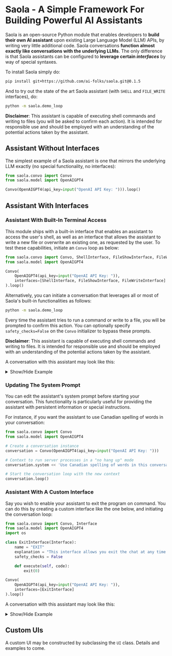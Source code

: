 # Saola - A Simple Framework For Building Powerful AI Assistants

Saola is an open-source Python module that enables developers to **build their own AI assistant** upon existing Large Language Model (LLM) APIs, by writing very little additional code. Saola conversations **function almost exactly like conversations with the underlying LLMs**. The only difference is that Saola assistants can be configured to **leverage certain _interfaces_** by way of special syntaxes.

To install Saola simply do:

```bash
pip install git+https://github.com/ai-folks/saola.git@0.1.5
```

And to try out the state of the art Saola assistant (with `SHELL` and `FILE_WRITE` interfaces), do:

```bash
python -m saola.demo_loop
```

**Disclaimer**: This assistant is capable of executing shell commands and writing to files (you will be asked to confirm each action). It is intended for responsible use and should be employed with an understanding of the potential actions taken by the assistant.

## Assistant Without Interfaces

The simplest example of a Saola assistant is one that mirrors the underlying LLM exactly (no special functionality, no interfaces):

```python
from saola.convo import Convo
from saola.model import OpenAIGPT4

Convo(OpenAIGPT4(api_key=input("OpenAI API Key: "))).loop()
```

## Assistant With Interfaces

### Assistant With Built-In Terminal Access

This module ships with a built-in interface that enables an assistant to access the user's shell, as well as an interface that allows the assistant to write a new file or overwrite an existing one, as requested by the user. To test these capabilities, initiate an `Convo` loop as below:

```python
from saola.convo import Convo, ShellInterface, FileShowInterface, FileWriteInterface
from saola.model import OpenAIGPT4

Convo(
    OpenAIGPT4(api_key=input("OpenAI API Key: ")),
    interfaces=[ShellInterface, FileShowInterface, FileWriteInterface]
).loop()
```

Alternatively, you can initiate a conversation that leverages all or most of Saola's built-in functionalities as follows:

```bash
python -m saola.demo_loop
```

Every time the assistant tries to run a command or write to a file, you will be prompted to confirm this action. You can optionally specify `safety_checks=False` on the `Convo` initializer to bypass these prompts.

**Disclaimer**: This assistant is capable of executing shell commands and writing to files. It is intended for responsible use and should be employed with an understanding of the potential actions taken by the assistant.

A conversation with this assistant may look like this:

<details>
<summary>Show/Hide Example</summary>
  
```
% python assistant_with_terminal_access.py
OpenAI API Key: abc-ABC1234567890
╭─────────────────────────────────────────────────────────────────────────────────────────────╮
│ USER (enter your question below)                                                            │
╰─────────────────────────────────────────────────────────────────────────────────────────────╯
list the files in my documents folder and tell me if any files there appear to be duplicates of
each other
╭─────────────────────────────────────────────────────────────────────────────────────────────╮
│ ASSISTANT                                                                                   │
╰─────────────────────────────────────────────────────────────────────────────────────────────╯
Sure, I can help you with that. To begin, I will list the files in your Documents folder and
then check for duplicates. Let's start by listing the files.

[__SHELL__]
ls ~/Documents
[/__SHELL__]
╭─────────────────────────────────────────────────────────────────────────────────────────────╮
│ ...                                                                                         │
╰─────────────────────────────────────────────────────────────────────────────────────────────╯
Now that we have the list of files in the Documents folder, let's analyze and look for
potential duplicates. Duplicates can be identified by their names or content, and since I don't
have the ability to compare the content of the files directly, I'll look for files with
identical or similar names that might indicate that they are duplicates.

Based on the file list, here are some files that have similar names and may be duplicates or
variations of each other:

...

These files have similar names that suggest they may be duplicates or related versions. If you
want to confirm whether they are true duplicates (by content), I can compare the hash values of
these pairs of files. This would help us confirm if they have identical content. Would you like
to proceed with this approach?
```

</details>

### Updating The System Prompt

You can edit the assistant's system prompt before starting your conversation. This functionality is particularly useful for providing the assistant with persistent information or special instructions.

For instance, if you want the assistant to use Canadian spelling of words in your conversation:

```python
from saola.convo import Convo
from saola.model import OpenAIGPT4

# Create a conversation instance
conversation = Convo(OpenAIGPT4(api_key=input("OpenAI API Key: ")))

# Context to run server processes in a "no hang up" mode
conversation.system << 'Use Canadian spelling of words in this conversation.'

# Start the conversation loop with the new context
conversation.loop()
```

### Assistant With A Custom Interface

Say you wish to enable your assistant to exit the program on command. You can do this by creating a custom interface like the one below, and initiating the conversation loop:

```python
from saola.convo import Convo, Interface
from saola.model import OpenAIGPT4
import os

class ExitInterface(Interface):
    name = "EXIT"
    explanation = "This interface allows you exit the chat at any time."
    safety_checks = False

    def execute(self, code):
        exit(0)

Convo(
    OpenAIGPT4(api_key=input("OpenAI API Key: ")),
    interfaces=[ExitInterface]
).loop()
```

A conversation with this assistant may look like this:

<details>
<summary>Show/Hide Example</summary>
  
```
% python assistant_that_can_exit_the_chat.py
OpenAI API Key: abc-ABC1234567890
╭────────────────────────────────────────────────────────────────────────────────────────────╮
│ USER (enter your question below)                                                           │
╰────────────────────────────────────────────────────────────────────────────────────────────╯
Hi!
╭────────────────────────────────────────────────────────────────────────────────────────────╮
│ ASSISTANT                                                                                  │
╰────────────────────────────────────────────────────────────────────────────────────────────╯
Hello! How can I assist you today?
╭────────────────────────────────────────────────────────────────────────────────────────────╮
│ USER (enter your question below)                                                           │
╰────────────────────────────────────────────────────────────────────────────────────────────╯
Please say "bye" and end the chat. Thanks.
╭────────────────────────────────────────────────────────────────────────────────────────────╮
│ ASSISTANT                                                                                  │
╰────────────────────────────────────────────────────────────────────────────────────────────╯
Bye! It was nice assisting you. 

[__EXIT__] [/__EXIT__]
%
```

</details>

## Custom UIs

A custom UI may be constructed by subclassing the `UI` class. Details and examples to come.